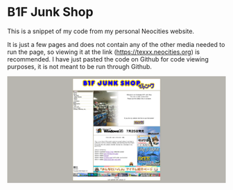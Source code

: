 # B1F Junk Shop
This is a snippet of my code from my personal Neocities website.

 It is just a few pages and does not contain any of the other media needed to run the page, so viewing it at the link (https://texxx.neocities.org) is recommended. I have just pasted the code on Github for code viewing purposes, it is not meant to be run through Github.

<img src="junkshopsnip.PNG">
